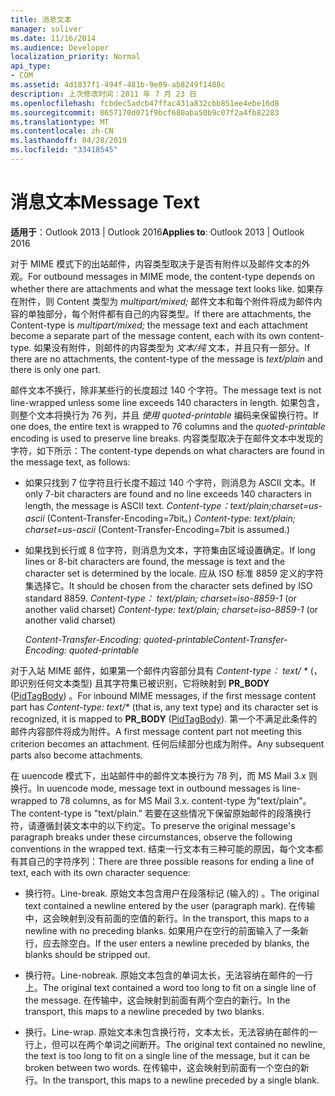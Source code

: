 ```yaml
---
title: 消息文本
manager: soliver
ms.date: 11/16/2014
ms.audience: Developer
localization_priority: Normal
api_type:
- COM
ms.assetid: 4d1837f1-494f-481b-9e09-ab8249f1488c
description: 上次修改时间：2011 年 7 月 23 日
ms.openlocfilehash: fcbdec5adcb47ffac431a832cbb851ee4ebe16d8
ms.sourcegitcommit: 8657170d071f9bcf680aba50b9c07f2a4fb82283
ms.translationtype: MT
ms.contentlocale: zh-CN
ms.lasthandoff: 04/28/2019
ms.locfileid: "33418545"
---
```

# <a name="message-text"></a><span data-ttu-id="9ef20-103">消息文本</span><span class="sxs-lookup"><span data-stu-id="9ef20-103">Message Text</span></span>

  
  
<span data-ttu-id="9ef20-104">**适用于**：Outlook 2013 | Outlook 2016</span><span class="sxs-lookup"><span data-stu-id="9ef20-104">**Applies to**: Outlook 2013 | Outlook 2016</span></span> 
  
<span data-ttu-id="9ef20-105">对于 MIME 模式下的出站邮件，内容类型取决于是否有附件以及邮件文本的外观。</span><span class="sxs-lookup"><span data-stu-id="9ef20-105">For outbound messages in MIME mode, the content-type depends on whether there are attachments and what the message text looks like.</span></span> <span data-ttu-id="9ef20-106">如果存在附件，则 Content 类型为  _multipart/mixed;_ 邮件文本和每个附件将成为邮件内容的单独部分，每个附件都有自己的内容类型。</span><span class="sxs-lookup"><span data-stu-id="9ef20-106">If there are attachments, the Content-type is  _multipart/mixed;_ the message text and each attachment become a separate part of the message content, each with its own content-type.</span></span> <span data-ttu-id="9ef20-107">如果没有附件，则邮件的内容类型为  _文本/纯_ 文本，并且只有一部分。</span><span class="sxs-lookup"><span data-stu-id="9ef20-107">If there are no attachments, the content-type of the message is  _text/plain_ and there is only one part.</span></span> 
  
<span data-ttu-id="9ef20-108">邮件文本不换行，除非某些行的长度超过 140 个字符。</span><span class="sxs-lookup"><span data-stu-id="9ef20-108">The message text is not line-wrapped unless some line exceeds 140 characters in length.</span></span> <span data-ttu-id="9ef20-109">如果包含，则整个文本将换行为 76 列，并且  _使用 quoted-printable_ 编码来保留换行符。</span><span class="sxs-lookup"><span data-stu-id="9ef20-109">If one does, the entire text is wrapped to 76 columns and the  _quoted-printable_ encoding is used to preserve line breaks.</span></span> <span data-ttu-id="9ef20-110">内容类型取决于在邮件文本中发现的字符，如下所示：</span><span class="sxs-lookup"><span data-stu-id="9ef20-110">The content-type depends on what characters are found in the message text, as follows:</span></span> 
  
- <span data-ttu-id="9ef20-111">如果只找到 7 位字符且行长度不超过 140 个字符，则消息为 ASCII 文本。</span><span class="sxs-lookup"><span data-stu-id="9ef20-111">If only 7-bit characters are found and no line exceeds 140 characters in length, the message is ASCII text.</span></span> <span data-ttu-id="9ef20-112">_Content-type：text/plain;charset=us-ascii_ (Content-Transfer-Encoding=7bit。) </span><span class="sxs-lookup"><span data-stu-id="9ef20-112">_Content-type: text/plain; charset=us-ascii_ (Content-Transfer-Encoding=7bit is assumed.)</span></span> 
    
- <span data-ttu-id="9ef20-113">如果找到长行或 8 位字符，则消息为文本，字符集由区域设置确定。</span><span class="sxs-lookup"><span data-stu-id="9ef20-113">If long lines or 8-bit characters are found, the message is text and the character set is determined by the locale.</span></span> <span data-ttu-id="9ef20-114">应从 ISO 标准 8859 定义的字符集选择它。</span><span class="sxs-lookup"><span data-stu-id="9ef20-114">It should be chosen from the character sets defined by ISO standard 8859.</span></span> <span data-ttu-id="9ef20-115">_Content-type： text/plain; charset=iso-8859-1_ (or another valid charset) </span><span class="sxs-lookup"><span data-stu-id="9ef20-115">_Content-type: text/plain; charset=iso-8859-1_ (or another valid charset)</span></span> 
    
     <span data-ttu-id="9ef20-116">_Content-Transfer-Encoding: quoted-printable_</span><span class="sxs-lookup"><span data-stu-id="9ef20-116">_Content-Transfer-Encoding: quoted-printable_</span></span>
    
<span data-ttu-id="9ef20-117">对于入站 MIME 邮件，如果第一个邮件内容部分具有 _Content-type： text/ \*_ (，即识别任何文本类型) 且其字符集已被识别，它将映射到 **PR_BODY** ([PidTagBody](pidtagbody-canonical-property.md)) 。</span><span class="sxs-lookup"><span data-stu-id="9ef20-117">For inbound MIME messages, if the first message content part has  _Content-type: text/\*_ (that is, any text type) and its character set is recognized, it is mapped to **PR_BODY** ([PidTagBody](pidtagbody-canonical-property.md)).</span></span> <span data-ttu-id="9ef20-118">第一个不满足此条件的邮件内容部件将成为附件。</span><span class="sxs-lookup"><span data-stu-id="9ef20-118">A first message content part not meeting this criterion becomes an attachment.</span></span> <span data-ttu-id="9ef20-119">任何后续部分也成为附件。</span><span class="sxs-lookup"><span data-stu-id="9ef20-119">Any subsequent parts also become attachments.</span></span>
  
<span data-ttu-id="9ef20-120">在 uuencode 模式下，出站邮件中的邮件文本换行为 78 列，而 MS Mail 3.x 则换行。</span><span class="sxs-lookup"><span data-stu-id="9ef20-120">In uuencode mode, message text in outbound messages is line-wrapped to 78 columns, as for MS Mail 3.x.</span></span> <span data-ttu-id="9ef20-121">content-type 为"text/plain"。</span><span class="sxs-lookup"><span data-stu-id="9ef20-121">The content-type is "text/plain."</span></span> <span data-ttu-id="9ef20-122">若要在这些情况下保留原始邮件的段落换行符，请遵循封装文本中的以下约定。</span><span class="sxs-lookup"><span data-stu-id="9ef20-122">To preserve the original message's paragraph breaks under these circumstances, observe the following conventions in the wrapped text.</span></span> <span data-ttu-id="9ef20-123">结束一行文本有三种可能的原因，每个文本都有其自己的字符序列：</span><span class="sxs-lookup"><span data-stu-id="9ef20-123">There are three possible reasons for ending a line of text, each with its own character sequence:</span></span>
  
- <span data-ttu-id="9ef20-124">换行符。</span><span class="sxs-lookup"><span data-stu-id="9ef20-124">Line-break.</span></span> <span data-ttu-id="9ef20-125">原始文本包含用户在段落标记 (输入的) 。</span><span class="sxs-lookup"><span data-stu-id="9ef20-125">The original text contained a newline entered by the user (paragraph mark).</span></span> <span data-ttu-id="9ef20-126">在传输中，这会映射到没有前面的空值的新行。</span><span class="sxs-lookup"><span data-stu-id="9ef20-126">In the transport, this maps to a newline with no preceding blanks.</span></span> <span data-ttu-id="9ef20-127">如果用户在空行的前面输入了一条新行，应去除空白。</span><span class="sxs-lookup"><span data-stu-id="9ef20-127">If the user enters a newline preceded by blanks, the blanks should be stripped out.</span></span>
    
- <span data-ttu-id="9ef20-128">换行符。</span><span class="sxs-lookup"><span data-stu-id="9ef20-128">Line-nobreak.</span></span> <span data-ttu-id="9ef20-129">原始文本包含的单词太长，无法容纳在邮件的一行上。</span><span class="sxs-lookup"><span data-stu-id="9ef20-129">The original text contained a word too long to fit on a single line of the message.</span></span> <span data-ttu-id="9ef20-130">在传输中，这会映射到前面有两个空白的新行。</span><span class="sxs-lookup"><span data-stu-id="9ef20-130">In the transport, this maps to a newline preceded by two blanks.</span></span>
    
- <span data-ttu-id="9ef20-131">换行。</span><span class="sxs-lookup"><span data-stu-id="9ef20-131">Line-wrap.</span></span> <span data-ttu-id="9ef20-132">原始文本未包含换行符，文本太长，无法容纳在邮件的一行上，但可以在两个单词之间断开。</span><span class="sxs-lookup"><span data-stu-id="9ef20-132">The original text contained no newline, the text is too long to fit on a single line of the message, but it can be broken between two words.</span></span> <span data-ttu-id="9ef20-133">在传输中，这会映射到前面有一个空白的新行。</span><span class="sxs-lookup"><span data-stu-id="9ef20-133">In the transport, this maps to a newline preceded by a single blank.</span></span>
    

